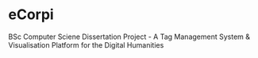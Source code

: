 # eCorpi
BSc Computer Sciene Dissertation Project - A Tag Management System &amp; Visualisation Platform for the Digital Humanities
